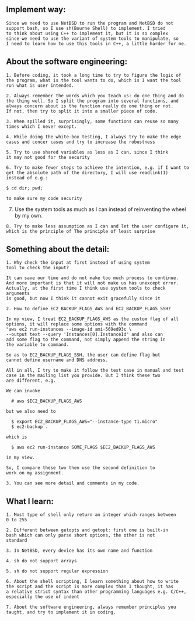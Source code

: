 ## Implement way:

	Since we need to use NetBSD to run the program and NetBSD do not
	support bash, so I use sh(Bourne Shell) to implement. I tried
	to think about using C++ to implement it, but it is so complex
	since we need to use the variant of system tools to manipulate, so
	I need to learn how to use this tools in C++, a little harder for me.

## About the software engineering:

	1. Before coding, it took a long time to try to figure the logic of 
	the program, what is the tool wants to do, which is I want the tool 
	run what is user intended.

	2. Always remember the words which you teach us: do one thing and do 
	the thing well. So I split the program into several functions, and 
	always concern about is the function really do one thing or not. 
	If not, then try to split it into a smaller piece of code. 

	3. When spilled it, surprisingly, some functions can reuse so many 
	times which I never except.

	4. While doing the white-box testing, I always try to make the edge 
	cases and concer cases and try to increase the robustness

	5. Try to use shared variables as less as I can, since I think
 	it may not good for the security

	6. Try to make fewer steps to achieve the intention, e.g. if I want to
	get the absolute path of the directory, I will use readlink(1) 
	instead of e.g.: 
  ```
  $ cd dir; pwd;
  ```
	to make sure my code security

  7. Use the system tools as much as I can instead of reinventing the 
	wheel by my own.

	8. Try to make less assumption as I can and let the user configure it,
	which is the principle of The principle of least surprise

## Something about the detail:

	1. Why check the input at first instead of using system 
	tool to check the input?

	It can save our time and do not make too much process to continue. 
	And more important is that it will not make us has unexcept error. 
	Actually, at the first time I think use system tools to check arguments
	is good, but now I think it cannot exit gracefully since it 

	2. How to define EC2_BACKUP_FLAGS_AWS and EC2_BACKUP_FLAGS_SSH?

	In my view, I treat EC2_BACKUP_FLAGS_AWS as the custom flag of all
	options, it will replace some options with the command
	"aws ec2 run-instances --image-id ami-569ed93c \
	--output text --query 'Instances[0].InstanceId" and also can
	add some flag to the command, not simply append the string in
	the variable to command.

	So as to EC2_BACKUP_FLAGS_SSH, the user can define flag but
	cannot define username and DNS address.

	All in all, I try to make it follow the test case in manual and test
	case in the mailing list you provide. But I think these two 
	are different, e.g. 

	We can invoke 
  ```
	# aws $EC2_BACKUP_FLAGS_AWS
  ```
	but we also need to 
  ```
	$ export EC2_BACKUP_FLAGS_AWS="--instance-type t1.micro"
	$ ec2-backup .
  ```
	which is 
  ```
	$ aws ec2 run-instance SOME_FLAGS $EC2_BACKUP_FLAGS_AWS
  ```
	in my view.

	So, I compare these two then use the second definition to 
	work on my assignment.

	3. You can see more detail and comments in my code.

## What I learn:

	1. Most type of shell only return an integer which ranges between 
	0 to 255

	2. Different between getopts and getopt: first one is built-in
	bash which can only parse short options, the other is not 
	standard

	3. In NetBSD, every device has its own name and function 

	4. sh do not support arrays

	5. sh do not support regular expression

	6. About the shell scripting, I learn something about how to write 
	the script and the script is more complex than I thought, it has 
	a relative strict syntax than other programming languages e.g. C/C++,
	especially the use of indent

	7. About the software engineering, always remember principles you
	taught, and try to implement it in coding. 
